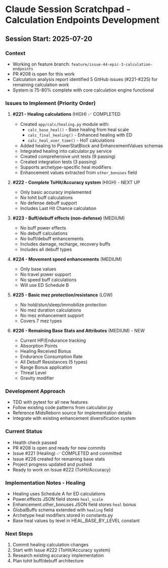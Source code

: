 # Claude Session Scratchpad - Calculation Endpoints Development

## Session Start: 2025-07-20

### Context
- Working on feature branch: `feature/issue-44-epic-3-calculation-endpoints`
- PR #208 is open for this work
- Calculation analysis report identified 5 GitHub issues (#221-#225) for remaining calculation work
- System is 75-80% complete with core calculation engine functional

### Issues to Implement (Priority Order)

1. **#221 - Healing calculations** (HIGH) ✅ COMPLETED
   - Created `app/calc/healing.py` module with:
     - `calc_base_heal()` - Base healing from heal scale
     - `calc_final_healing()` - Enhanced healing with ED
     - `calc_heal_over_time()` - HoT calculations
   - Added healing to PowerStatBlock and EnhancementValues schemas
   - Integrated healing into calculator.py service
   - Created comprehensive unit tests (9 passing)
   - Created integration tests (3 passing)
   - Supports archetype-specific heal modifiers
   - Enhancement values extracted from `other_bonuses` field

2. **#222 - Complete ToHit/Accuracy system** (HIGH) - NEXT UP
   - Only basic accuracy implemented
   - No tohit buff calculations
   - No defense debuff support
   - Includes Last Hit Chance calculation

3. **#223 - Buff/debuff effects (non-defense)** (MEDIUM)
   - No buff power effects
   - No debuff calculations
   - No buff/debuff enhancements
   - Includes damage, recharge, recovery buffs
   - Includes all debuff types

4. **#224 - Movement speed enhancements** (MEDIUM)
   - Only base values
   - No travel power support
   - No speed buff calculations
   - Will use ED Schedule B

5. **#225 - Basic mez protection/resistance** (LOW)
   - No hold/stun/sleep/immobilize protection
   - No mez duration calculations
   - No mez enhancement support
   - Covers 7 mez types

6. **#226 - Remaining Base Stats and Attributes** (MEDIUM) - NEW
   - Current HP/Endurance tracking
   - Absorption Points
   - Healing Received Bonus
   - Endurance Consumption Rate
   - All Debuff Resistances (5 types)
   - Range Bonus application
   - Threat Level
   - Gravity modifier

### Development Approach
- TDD with pytest for all new features
- Follow existing code patterns from calculator.py
- Reference MidsReborn source for implementation details
- Integrate with existing enhancement diversification system

### Current Status
- Health check passed
- PR #208 is open and ready for new commits
- Issue #221 (Healing) ✅ COMPLETED and committed
- Issue #226 created for remaining base stats
- Project progress updated and pushed
- Ready to work on Issue #222 (ToHit/Accuracy)

### Implementation Notes - Healing
- Healing uses Schedule A for ED calculations
- Power.effects JSON field stores `heal_scale`
- Enhancement.other_bonuses JSON field stores `heal` bonus
- GlobalBuffs schema extended with `healing` field
- Archetype heal modifiers stored in constants.py
- Base heal values by level in HEAL_BASE_BY_LEVEL constant

### Next Steps
1. Commit healing calculation changes
2. Start with Issue #222 (ToHit/Accuracy system)
3. Research existing accuracy implementation
4. Plan tohit buff/debuff architecture